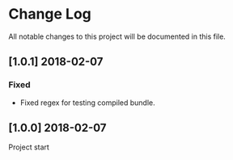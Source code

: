 # Change Log
All notable changes to this project will be documented in this file.


## [1.0.1] 2018-02-07
### Fixed
- Fixed regex for testing compiled bundle.


## [1.0.0] 2018-02-07
Project start
